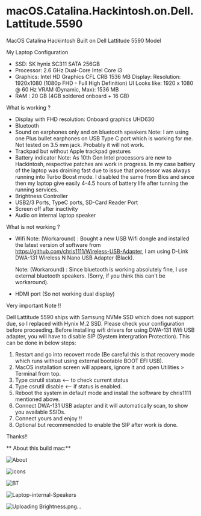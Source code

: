 # macOS.Catalina.Hackintosh.on.Dell.Lattitude.5590
MacOS Catalina Hackintosh Built on Dell Lattitude 5590 Model 

My Laptop Configuration

* SSD: SK hynix SC311 SATA 256GB
* Processor: 2.6 GHz Dual-Core Intel Core i3
* Graphics: Intel HD Graphics CFL CRB 1536 MB
    Display:
    Resolution:	1920x1080 (1080p FHD - Full High Definition)
    UI Looks like:	1920 x 1080 @ 60 Hz
    VRAM (Dynamic, Max):	1536 MB
* RAM : 20 GB (4GB soldered onboard + 16 GB)


What is working ?

+ Display with FHD resolution: Onboard graphics UHD630
+ Bluetooth
+ Sound on earphones only and on bluetooth speakers 
    Note: I am using one Plus bullet earphones on USB Type C port which is working for me. Not tested on 3.5 mm jack. Probably it will not work.
+ Trackpad but without Apple trackpad gestures
+ Battery indicator 
    Note: As 10th Gen Intel processors are new to Hackintosh, respective patches are work in progress. 
    In my case battery of the laptop was draining fast due to issue that processor was always running into Turbo Boost mode. 
    I disabled the same from Bios and since then my laptop give easily 4-4.5 hours of battery life after tunning the running services.
+ Brightness Controller
+ USB2/3 Ports, TypeC ports, SD-Card Reader Port
+ Screen off after inactivity
+ Audio on internal laptop speaker

What is not working ?

- Wifi 
  Note: (Workaround) : Bought a new USB Wifi dongle and installed the latest version of software from https://github.com/chris1111/Wireless-USB-Adapter,
  I am using D-Link DWA-131 Wireless N Nano USB Adapter (Black).

  Note: (Workaround) : Since bluetooth is working absolutely fine, I use external bluetooth speakers. (Sorry, if you think this can't be workaround). 
- HDMI port (So not working dual display)

Very important Note !! 

Dell Lattitude 5590 ships with Samsung NVMe SSD which does not support due, so I replaced with Hynix M.2 SSD. Please check your configuration before proceeding.
Before installing wifi drivers for using DWA-131 Wifi USB adapter, you will have to disable SIP (System intergration Protection). 
This can be done in below steps:
  1. Restart and go into recovert mode (Be careful this is that recovery mode which runs without using external bootable BOOT EFI USB).
  2. MacOS installation screen will appears, ignore it and open Utilities > Terminal from top.
  3. Type csrutil status <-- to check current status
  4. Type csrutil disable <-- if status is enabled.
  5. Reboot the system in default mode and install the software by chris1111 mentioned above.
  6. Connect DWA-131 USB adapter and it will automatically scan, to show you available SSIDs.
  7. Connect yours and enjoy !!
  8. Optional but recommendded to enable the SIP after work is done.
  
Thanks!!

** About this build mac:**

![About](https://user-images.githubusercontent.com/50524850/87631318-bb31ba00-c754-11ea-9297-018be1cb8ac6.png)

![icons](https://user-images.githubusercontent.com/50524850/87631594-4612b480-c755-11ea-8ebe-58fe39d753ab.png)

![BT](https://user-images.githubusercontent.com/50524850/87631896-e668d900-c755-11ea-8c60-0df84f90a19a.png)

![Laptop-internal-Speakers](https://user-images.githubusercontent.com/50524850/87632051-39db2700-c756-11ea-9d6a-ed34e371717f.png)

![Uploading Brightness.png…]()

